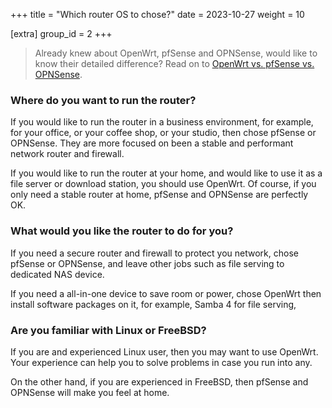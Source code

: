 +++
title = "Which router OS to chose?"
date = 2023-10-27
weight = 10

[extra]
group_id = 2
+++

> Already knew about OpenWrt, pfSense and OPNSense, would like to know their detailed difference? Read on to [OpenWrt vs. pfSense vs. OPNSense](@/docs/openwrt-pfsense-opnsense.md).

### Where do you want to run the router?
If you would like to run the router in a business environment, for example, for your office, or your coffee shop, or your studio, then chose pfSense or OPNSense. They are more focused on been a stable and performant network router and firewall.

If you would like to run the router at your home, and would like to use it as a file server or download station, you should use OpenWrt. Of course, if you only need a stable router at home, pfSense and OPNSense are perfectly OK.

### What would you like the router to do for you?
If you need a secure router and firewall to protect you network, chose pfSense or OPNSense, and leave other jobs such as file serving to dedicated NAS device. 

If you need a all-in-one device to save room or power, chose OpenWrt then install software packages on it, for example, Samba 4 for file serving,

### Are you familiar with Linux or FreeBSD?
If you are and experienced Linux user, then you may want to use OpenWrt. Your experience can help you to solve problems in case you run into any.

On the other hand, if you are experienced in FreeBSD, then pfSense and OPNSense will make you feel at home.